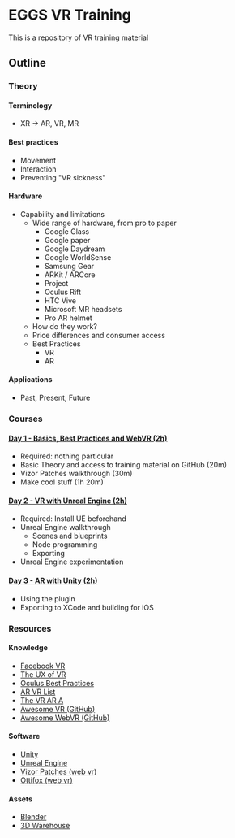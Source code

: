 # EGGS VR Training
This is a repository of VR training material

## Outline

### Theory
#### Terminology
- XR -> AR, VR, MR
#### Best practices
- Movement
- Interaction
- Preventing "VR sickness"
#### Hardware
- Capability and limitations
  - Wide range of hardware, from pro to paper
    - Google Glass
    - Google paper
    - Google Daydream
    - Google WorldSense
    - Samsung Gear
    - ARKit / ARCore
    - Project
    - Oculus Rift
    - HTC Vive
    - Microsoft MR headsets
    - Pro AR helmet
  - How do they work?
  - Price differences and consumer access
  - Best Practices
    - VR
    - AR
#### Applications
- Past, Present, Future

### Courses
#### [Day 1 - Basics, Best Practices and WebVR (2h)](https://github.com/ballexman/EGGS-VR-Training/blob/master/Courses/Day%201.md)
- Required: nothing particular
- Basic Theory and access to training material on GitHub (20m)
- Vizor Patches walkthrough (30m)
- Make cool stuff (1h 20m)

#### [Day 2 - VR with Unreal Engine (2h)](https://github.com/ballexman/EGGS-VR-Training/blob/master/Courses/Day%202.md)
- Required: Install UE beforehand
- Unreal Engine walkthrough
  - Scenes and blueprints
  - Node programming
  - Exporting
- Unreal Engine experimentation

#### [Day 3 - AR with Unity (2h)](https://github.com/ballexman/EGGS-VR-Training/blob/master/Courses/Day%203.md)
- Using the plugin
- Exporting to XCode and building for iOS
      
### Resources
#### Knowledge
- [Facebook VR](http://facebook.design/vr)
- [The UX of VR](https://www.uxofvr.com/)
- [Oculus Best Practices](https://developer.oculus.com/design/latest/concepts/bp_intro/)
- [AR VR List](http://arvrlist.com/)
- [The VR AR A](http://www.thevrara.com/resources/)
- [Awesome VR (GitHub)](https://github.com/melbvr/awesome-VR)
- [Awesome WebVR (GitHub)](https://github.com/wizztjh/awesome-WebVR)

#### Software
- [Unity](https://unity3d.com/)
- [Unreal Engine](https://www.unrealengine.com/en-US/what-is-unreal-engine-4)
- [Vizor Patches (web vr)](https://patches.vizor.io/)
- [Ottifox (web vr)](http://ottifox.com/)

#### Assets
- [Blender](https://www.blender.org/features/)
- [3D Warehouse](https://3dwarehouse.sketchup.com/?hl=en)
